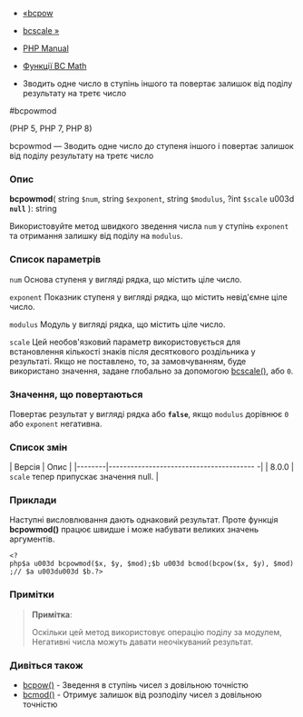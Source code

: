 - [«bcpow](function.bcpow.md)
- [bcscale »](function.bcscale.md)

- [PHP Manual](index.md)
- [Функції BC Math](ref.bc.md)
- Зводить одне число в ступінь іншого та повертає залишок від
поділу результату на третє число

#bcpowmod

(PHP 5, PHP 7, PHP 8)

bcpowmod — Зводить одне число до ступеня іншого і повертає залишок від
поділу результату на третє число

### Опис

**bcpowmod**(
string `$num`,
string `$exponent`,
string `$modulus`,
?int `$scale` u003d **`null`**
): string

Використовуйте метод швидкого зведення числа `num` у ступінь `exponent` та
отримання залишку від поділу на `modulus`.

### Список параметрів

`num`
Основа ступеня у вигляді рядка, що містить ціле число.

`exponent`
Показник ступеня у вигляді рядка, що містить невід'ємне ціле
число.

`modulus`
Модуль у вигляді рядка, що містить ціле число.

`scale`
Цей необов'язковий параметр використовується для встановлення кількості
знаків після десяткового роздільника у результаті. Якщо не поставлено, то,
за замовчуванням, буде використано значення, задане глобально за допомогою
[bcscale()](function.bcscale.md), або `0`.

### Значення, що повертаються

Повертає результат у вигляді рядка або **`false`**, якщо `modulus` дорівнює
`0` або `exponent` негативна.

### Список змін

| Версія | Опис |
|--------|---------------------------------------- -|
| 8.0.0 | `scale` тепер припускає значення null. |

### Приклади

Наступні висловлювання дають однаковий результат. Проте функція
**bcpowmod()** працює швидше і може набувати великих значень
аргументів.

` <?php$a u003d bcpowmod($x, $y, $mod);$b u003d bcmod(bcpow($x, $y), $mod);// $a u003du003d $b.?> `

### Примітки

> **Примітка**:
>
> Оскільки цей метод використовує операцію поділу за модулем,
> Негативні числа можуть давати неочікуваний результат.

### Дивіться також

- [bcpow()](function.bcpow.md) - Зведення в ступінь чисел з
довільною точністю
- [bcmod()](function.bcmod.md) - Отримує залишок від розподілу чисел з
довільною точністю
